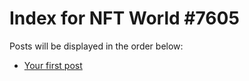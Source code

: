 # Index for NFT World #7605
Posts will be displayed in the order below:

- [Your first post](./001-first.md)

